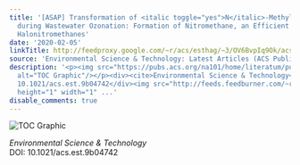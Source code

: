 ```yaml
---
title: '[ASAP] Transformation of <italic toggle="yes">N</italic>-Methylamine Drugs
  during Wastewater Ozonation: Formation of Nitromethane, an Efficient Precursor to
  Halonitromethanes'
date: '2020-02-05'
linkTitle: http://feedproxy.google.com/~r/acs/esthag/~3/OV6BvpIq9Ok/acs.est.9b04742
source: 'Environmental Science & Technology: Latest Articles (ACS Publications)'
description: '<p><img src="https://pubs.acs.org/na101/home/literatum/publisher/achs/journals/content/esthag/0/esthag.ahead-of-print/acs.est.9b04742/20200121/images/medium/es9b04742_0001.gif"
  alt="TOC Graphic"/></p><div><cite>Environmental Science & Technology</cite></div><div>DOI:
  10.1021/acs.est.9b04742</div><img src="http://feeds.feedburner.com/~r/acs/esthag/~4/OV6BvpIq9Ok"
  height="1" width="1" ...'
disable_comments: true
---
```

<p><img src="https://pubs.acs.org/na101/home/literatum/publisher/achs/journals/content/esthag/0/esthag.ahead-of-print/acs.est.9b04742/20200121/images/medium/es9b04742_0001.gif" alt="TOC Graphic"/></p><div><cite>Environmental Science & Technology</cite></div><div>DOI: 10.1021/acs.est.9b04742</div><img src="http://feeds.feedburner.com/~r/acs/esthag/~4/OV6BvpIq9Ok" height="1" width="1" ...